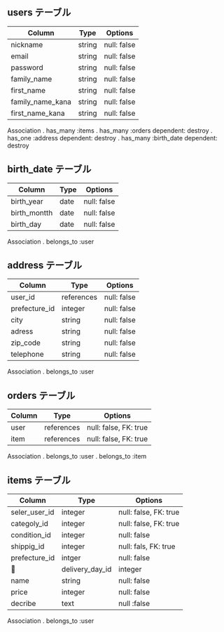 ## users テーブル

| Column           | Type   | Options     |
| ---------------- | ------ | ----------- |
| nickname         | string | null: false |
| email            | string | null: false |
| password         | string | null: false |
| family_name      | string | null: false |
| first_name       | string | null: false |
| family_name_kana | string | null: false |
| first_name_kana  | string | null: false |


Association
. has_many :items
. has_many :orders dependent: destroy
. has_one :address dependent: destroy
. has_many :birth_date dependent: destroy

## birth_date テーブル

| Column          | Type       | Options     |
| --------------- | ---------- | ----------- |
| birth_year      | date       | null: false |
| birth_montth    | date       | null: false |
| birth_day       | date       | null: false |

Association
. belongs_to :user


## address テーブル

| Column           | Type       | Options     |
| ---------------- | ---------- | ----------- |
| user_id          | references | null: false |
| prefecture_id    | integer    | null: false |
| city             | string     | null: false |
| adress           | string     | null: false |
| zip_code         | string     | null: false |
| telephone        | string     | null: false |

Association
. belongs_to :user

## orders テーブル

| Column  | Type       | Options               |
| ------- | ---------- | --------------------- |
| user    | references | null: false, FK: true |
| item    | references | null: false, FK: true |

Association
. belongs_to :user
. belongs_to :item

## items テーブル

| Column          | Type       | Options               |
| --------------- | ---------- | --------------------- |
| seler_user_id   | integer    | null: false, FK: true |
| categoly_id     | integer    | null: false, FK: true |
| condition_id    | integer    | null: false           |
| shippig_id      | integer    | null: fals, FK: true  |
| prefecture_id   | intger     | null: false           |
| delivery_day_id | integer    | null: false           |
| name            | string     | null: false           |
| price           | integer    | null: false           |
| decribe         | text       | null :false           |

Association
. belongs_to :user


